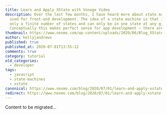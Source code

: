 ```yaml
---
title: Learn and Apply XState with Vonage Video
description: Over the last few months, I have heard more about state machines
  used for front-end development. The idea of a state machine is that it has
  only a finite number of states and can only be in one state at any given time.
  Conceptually this makes perfect sense for app development – there are only […]
thumbnail: https://www.nexmo.com/wp-content/uploads/2020/06/Blog_XState_VideoAPI_1200x600.png
author: kellyjandrews
published: true
published_at: 2020-07-01T13:55:12
comments: true
category: tutorial
old_categories:
  - developer
tags:
  - javasript
  - state-machines
  - xstate
canonical: https://www.nexmo.com/blog/2020/07/01/learn-and-apply-xstate-with-vonage-video
redirect: https://www.nexmo.com/blog/2020/07/01/learn-and-apply-xstate-with-vonage-video
---
```

Content to be migrated...